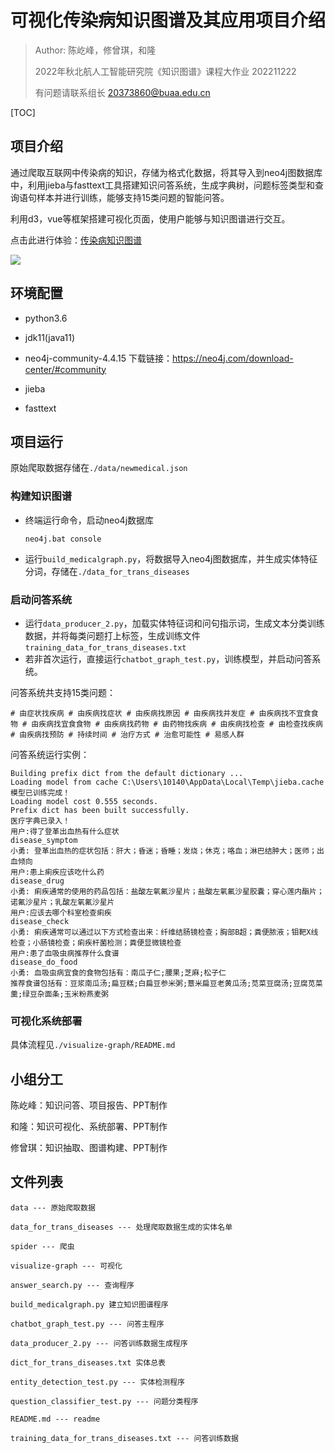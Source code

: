 # 可视化传染病知识图谱及其应用项目介绍

> Author: 陈屹峰，修曾琪，和隆
>
> 2022年秋北航人工智能研究院《知识图谱》课程大作业 202211222
>
> 有问题请联系组长 20373860@buaa.edu.cn

[TOC]



## 项目介绍

通过爬取互联网中传染病的知识，存储为格式化数据，将其导入到neo4j图数据库中，利用jieba与fasttext工具搭建知识问答系统，生成字典树，问题标签类型和查询语句样本并进行训练，能够支持15类问题的智能问答。

利用d3，vue等框架搭建可视化页面，使用户能够与知识图谱进行交互。

点击此进行体验：[传染病知识图谱](https://sh190128.github.io/visualize-graph-dist/#/)

![](.\visualize-graph\img\2d.png)

## 环境配置

- python3.6

- jdk11(java11)

- neo4j-community-4.4.15  下载链接：https://neo4j.com/download-center/#community

- jieba
- fasttext

## 项目运行

原始爬取数据存储在`./data/newmedical.json`

### 构建知识图谱

- 终端运行命令，启动neo4j数据库

  ```
  neo4j.bat console
  ```

- 运行`build_medicalgraph.py`，将数据导入neo4j图数据库，并生成实体特征分词，存储在`./data_for_trans_diseases`



### 启动问答系统

- 运行`data_producer_2.py`，加载实体特征词和问句指示词，生成文本分类训练数据，并将每类问题打上标签，生成训练文件`training_data_for_trans_diseases.txt`
- 若非首次运行，直接运行`chatbot_graph_test.py`，训练模型，并启动问答系统。

问答系统共支持15类问题：

```
# 由症状找疾病 # 由疾病找症状 # 由疾病找原因 # 由疾病找并发症 # 由疾病找不宜食食物 # 由疾病找宜食食物 # 由疾病找药物 # 由药物找疾病 # 由疾病找检查 # 由检查找疾病 # 由疾病找预防 # 持续时间 # 治疗方式 # 治愈可能性 # 易感人群
```

问答系统运行实例：

```
Building prefix dict from the default dictionary ...
Loading model from cache C:\Users\10140\AppData\Local\Temp\jieba.cache
模型已训练完成！
Loading model cost 0.555 seconds.
Prefix dict has been built successfully.
医疗字典已录入！
用户:得了登革出血热有什么症状
disease_symptom
小勇: 登革出血热的症状包括：肝大；昏迷；昏睡；发烧；休克；咯血；淋巴结肿大；医师；出血倾向
用户:患上痢疾应该吃什么药
disease_drug
小勇: 痢疾通常的使用的药品包括：盐酸左氧氟沙星片；盐酸左氧氟沙星胶囊；穿心莲内酯片；诺氟沙星片；乳酸左氧氟沙星片
用户:应该去哪个科室检查痢疾
disease_check
小勇: 痢疾通常可以通过以下方式检查出来：纤维结肠镜检查；胸部B超；粪便脓液；钼靶X线检查；小肠镜检查；痢疾杆菌检测；粪便显微镜检查
用户:患了血吸虫病推荐什么食谱
disease_do_food
小勇: 血吸虫病宜食的食物包括有：南瓜子仁;腰果;芝麻;松子仁
推荐食谱包括有：豆浆南瓜汤;扁豆糕;白扁豆参米粥;薏米扁豆老黄瓜汤;苋菜豆腐汤;豆腐苋菜羹;绿豆杂面条;玉米粉燕麦粥
```

### 可视化系统部署

具体流程见`./visualize-graph/README.md`

## 小组分工

陈屹峰：知识问答、项目报告、PPT制作

和隆：知识可视化、系统部署、PPT制作

修曾琪：知识抽取、图谱构建、PPT制作

## 文件列表

```
data --- 原始爬取数据

data_for_trans_diseases --- 处理爬取数据生成的实体名单

spider --- 爬虫

visualize-graph --- 可视化

answer_search.py --- 查询程序

build_medicalgraph.py 建立知识图谱程序

chatbot_graph_test.py --- 问答主程序

data_producer_2.py --- 问答训练数据生成程序

dict_for_trans_diseases.txt 实体总表

entity_detection_test.py --- 实体检测程序

question_classifier_test.py --- 问题分类程序

README.md --- readme

training_data_for_trans_diseases.txt --- 问答训练数据
```

